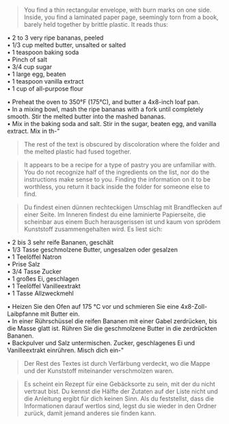 > You find a thin rectangular envelope, with burn marks on one side. Inside, you find a laminated paper page, seemingly torn from a book, barely held together by brittle plastic. It reads thus:

• 2 to 3 very ripe bananas, peeled   
• 1/3 cup melted butter, unsalted or salted  
• 1 teaspoon baking soda  
• Pinch of salt  
• 3/4 cup sugar  
• 1 large egg, beaten  
• 1 teaspoon vanilla extract  
• 1 cup of all-purpose flour

• Preheat the oven to 350°F (175°C), and butter a 4x8-inch loaf pan.  
•   In a mixing bowl, mash the ripe bananas with a fork until completely smooth. Stir the melted butter into the mashed bananas.  
• Mix in the baking soda and salt. Stir in the sugar, beaten egg, and vanilla extract. Mix in th-"

> The rest of the text is obscured by discoloration where the folder and the melted plastic had fused together. 

> It appears to be a recipe for a type of pastry you are unfamiliar with. You do not recognize half of the ingredients on the list, nor do the instructions make sense to you. Finding the information on it to be worthless, you return it back inside the folder for someone else to find.


> Du findest einen dünnen rechteckigen Umschlag mit Brandflecken auf einer Seite. Im Inneren findest du eine laminierte Papierseite, die scheinbar aus einem Buch herausgerissen ist und kaum von sprödem Kunststoff zusammengehalten wird. Es liest sich:

• 2 bis 3 sehr reife Bananen, geschält  
• 1/3 Tasse geschmolzene Butter, ungesalzen oder gesalzen  
• 1 Teelöffel Natron  
• Prise Salz  
• 3/4 Tasse Zucker  
• 1 großes Ei, geschlagen  
• 1 Teelöffel Vanilleextrakt  
• 1 Tasse Allzweckmehl  

• Heizen Sie den Ofen auf 175 °C vor und schmieren Sie eine 4x8-Zoll-Laibpfanne mit Butter ein.  
• In einer Rührschüssel die reifen Bananen mit einer Gabel zerdrücken, bis die Masse glatt ist. Rühren Sie die geschmolzene Butter in die zerdrückten Bananen.  
• Backpulver und Salz untermischen. Zucker, geschlagenes Ei und Vanilleextrakt einrühren. Misch dich ein-"  

> Der Rest des Textes ist durch Verfärbung verdeckt, wo die Mappe und der Kunststoff miteinander verschmolzen waren.  

> Es scheint ein Rezept für eine Gebäcksorte zu sein, mit der du nicht vertraut bist. Du kennst die Hälfte der Zutaten auf der Liste nicht und die Anleitung ergibt für dich keinen Sinn. Als du feststellst, dass die Informationen darauf wertlos sind, legst du sie wieder in den Ordner zurück, damit jemand anderes sie finden kann.  
